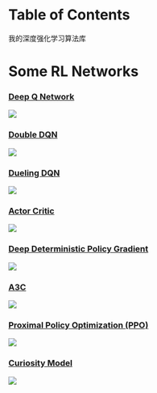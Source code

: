 

# Table of Contents
我的深度强化学习算法库

# Some RL Networks
### [Deep Q Network](contents/5_Deep_Q_Network)

<a href="contents/5_Deep_Q_Network">
    <img class="course-image" src="https://mofanpy.com/static/results/reinforcement-learning/4-3-2.png">
</a>

### [Double DQN](contents/5.1_Double_DQN)

<a href="contents/5.1_Double_DQN">
    <img class="course-image" src="https://mofanpy.com/static/results/reinforcement-learning/4-5-3.png">
</a>

### [Dueling DQN](contents/5.3_Dueling_DQN)

<a href="contents/5.3_Dueling_DQN">
    <img class="course-image" src="https://mofanpy.com/static/results/reinforcement-learning/4-7-4.png">
</a>

### [Actor Critic](contents/8_Actor_Critic_Advantage)

<a href="contents/8_Actor_Critic_Advantage">
    <img class="course-image" src="https://mofanpy.com/static/results/reinforcement-learning/6-1-1.png">
</a>

### [Deep Deterministic Policy Gradient](contents/9_Deep_Deterministic_Policy_Gradient_DDPG)

<a href="contents/9_Deep_Deterministic_Policy_Gradient_DDPG">
    <img class="course-image" src="https://mofanpy.com/static/results/reinforcement-learning/6-2-2.png">
</a>

### [A3C](contents/10_A3C)

<a href="contents/10_A3C">
    <img class="course-image" src="https://mofanpy.com/static/results/reinforcement-learning/6-3-2.png">
</a>

### [Proximal Policy Optimization (PPO)](contents/12_Proximal_Policy_Optimization)

<a href="contents/12_Proximal_Policy_Optimization">
    <img class="course-image" src="https://mofanpy.com/static/results/reinforcement-learning/6-4-3.png">
</a>

### [Curiosity Model](/contents/Curiosity_Model)

<a href="/contents/Curiosity_Model">
    <img class="course-image" src="/contents/Curiosity_Model/Curiosity.png">
</a>
